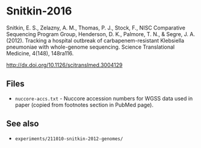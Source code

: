 # Snitkin-2016

Snitkin, E. S., Zelazny, A. M., Thomas, P. J., Stock, F., NISC Comparative Sequencing Program Group, Henderson, D. K., Palmore, T. N., & Segre, J. A. (2012). Tracking a hospital outbreak of carbapenem-resistant Klebsiella pneumoniae with whole-genome sequencing. Science Translational Medicine, 4(148), 148ra116.

http://dx.doi.org/10.1126/scitranslmed.3004129


## Files

* `nuccore-accs.txt` -  Nuccore accession numbers for WGSS data used in paper (copied from footnotes
  section in PubMed page).


## See also

* `experiments/211010-snitkin-2012-genomes/`

